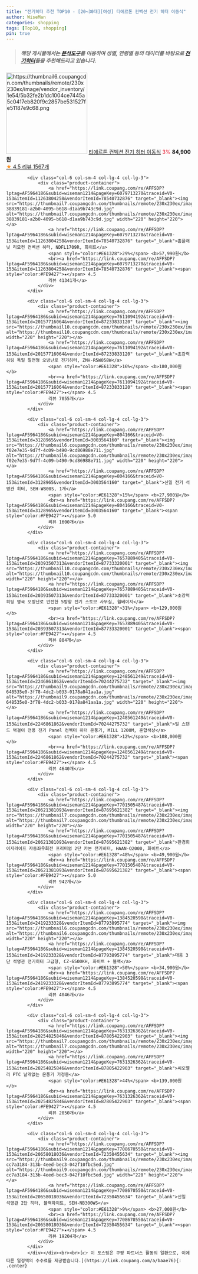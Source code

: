 ```yaml
---
title: "전기히터 추천 TOP10 - [20~30대][여성] 티에르톤 컨벡션 전기 히터 이동식"
author: WiseMan
categories: shopping
tags: [Top10, shopping]
pin: true
---
```


> ##### 해당 게시물에서는 [**분석도구**](https://itemscout.io/)를 이용하여 **성별**, **연령별** 등의 데이터를 바탕으로 [**전기히터**](https://link.coupang.com/a/baae76)들을 추천해드리고 있습니다.
<div class="container"><div class="row">
            <div class="col-6 col-sm-4 col-lg-4 col-lg-3">
                <div class="product-container">
                    <a href="https://link.coupang.com/re/AFFSDP?lptag=AF5964186&subid=wiseman1214&pageKey=7608821491&traceid=V0-153&itemId=20146378213&vendorItemId=87794965408" target="_blank"><img src="https://thumbnail6.coupangcdn.com/thumbnails/remote/230x230ex/image/vendor_inventory/1e54/5b32fe2b1dc1004ce7445a5c0417eb820f9c2857be531527fe51187e9c68.png" alt="https://thumbnail6.coupangcdn.com/thumbnails/remote/230x230ex/image/vendor_inventory/1e54/5b32fe2b1dc1004ce7445a5c0417eb820f9c2857be531527fe51187e9c68.png" width="220" height="220"></a>
                    <a href="https://link.coupang.com/re/AFFSDP?lptag=AF5964186&subid=wiseman1214&pageKey=7608821491&traceid=V0-153&itemId=20146378213&vendorItemId=87794965408" target="_blank">티에르톤 컨벡션 전기 히터 이동식</a>
                    <span style="color:#E61328">3%</span> <b>84,900원</b>
                    <br><a href="https://link.coupang.com/re/AFFSDP?lptag=AF5964186&subid=wiseman1214&pageKey=7608821491&traceid=V0-153&itemId=20146378213&vendorItemId=87794965408" target="_blank"><span style="color:#FE9427">★</span> 4.5
                    리뷰 1567개</a>
                </div>
            </div>
            
            <div class="col-6 col-sm-4 col-lg-4 col-lg-3">
                <div class="product-container">
                    <a href="https://link.coupang.com/re/AFFSDP?lptag=AF5964186&subid=wiseman1214&pageKey=6079713270&traceid=V0-153&itemId=11263804258&vendorItemId=78540732876" target="_blank"><img src="https://thumbnail7.coupangcdn.com/thumbnails/remote/230x230ex/image/retail/images/4263455229786188-38839181-a2b0-4095-b618-d1aa9b743c9d.jpg" alt="https://thumbnail7.coupangcdn.com/thumbnails/remote/230x230ex/image/retail/images/4263455229786188-38839181-a2b0-4095-b618-d1aa9b743c9d.jpg" width="220" height="220"></a>
                    <a href="https://link.coupang.com/re/AFFSDP?lptag=AF5964186&subid=wiseman1214&pageKey=6079713270&traceid=V0-153&itemId=11263804258&vendorItemId=78540732876" target="_blank">홈플래닛 리모컨 컨벡션 히터, NDFL1709R, 화이트</a>
                    <span style="color:#E61328">29%</span> <b>57,990원</b>
                    <br><a href="https://link.coupang.com/re/AFFSDP?lptag=AF5964186&subid=wiseman1214&pageKey=6079713270&traceid=V0-153&itemId=11263804258&vendorItemId=78540732876" target="_blank"><span style="color:#FE9427">★</span> 4.5
                    리뷰 41341개</a>
                </div>
            </div>
            
            <div class="col-6 col-sm-4 col-lg-4 col-lg-3">
                <div class="product-container">
                    <a href="https://link.coupang.com/re/AFFSDP?lptag=AF5964186&subid=wiseman1214&pageKey=7611094192&traceid=V0-153&itemId=20157716064&vendorItemId=87233833120" target="_blank"><img src="https://thumbnail10.coupangcdn.com/thumbnails/remote/230x230ex/image/vendor_inventory/3dc3/4776776a5ec4288da6a187c5ca20813e35d75783ceaadc5e7bd3b07a8eb7.jpg" alt="https://thumbnail10.coupangcdn.com/thumbnails/remote/230x230ex/image/vendor_inventory/3dc3/4776776a5ec4288da6a187c5ca20813e35d75783ceaadc5e7bd3b07a8eb7.jpg" width="220" height="220"></a>
                    <a href="https://link.coupang.com/re/AFFSDP?lptag=AF5964186&subid=wiseman1214&pageKey=7611094192&traceid=V0-153&itemId=20157716064&vendorItemId=87233833120" target="_blank">초강력 히팅 독일 절전형 오방난로 전기히터, ZMH-R5W058W</a>
                    <span style="color:#E61328">16%</span> <b>180,000원</b>
                    <br><a href="https://link.coupang.com/re/AFFSDP?lptag=AF5964186&subid=wiseman1214&pageKey=7611094192&traceid=V0-153&itemId=20157716064&vendorItemId=87233833120" target="_blank"><span style="color:#FE9427">★</span> 4.5
                    리뷰 7055개</a>
                </div>
            </div>
            
            <div class="col-6 col-sm-4 col-lg-4 col-lg-3">
                <div class="product-container">
                    <a href="https://link.coupang.com/re/AFFSDP?lptag=AF5964186&subid=wiseman1214&pageKey=804166&traceid=V0-153&itemId=3128965&vendorItemId=3003564160" target="_blank"><img src="https://thumbnail6.coupangcdn.com/thumbnails/remote/230x230ex/image/retail/images/471766336271512-f02e7e35-9d7f-4c09-b490-9cd86988e711.jpg" alt="https://thumbnail6.coupangcdn.com/thumbnails/remote/230x230ex/image/retail/images/471766336271512-f02e7e35-9d7f-4c09-b490-9cd86988e711.jpg" width="220" height="220"></a>
                    <a href="https://link.coupang.com/re/AFFSDP?lptag=AF5964186&subid=wiseman1214&pageKey=804166&traceid=V0-153&itemId=3128965&vendorItemId=3003564160" target="_blank">신일 전기 석영관 히터, SEH-W800S, 1개</a>
                    <span style="color:#E61328">15%</span> <b>27,900원</b>
                    <br><a href="https://link.coupang.com/re/AFFSDP?lptag=AF5964186&subid=wiseman1214&pageKey=804166&traceid=V0-153&itemId=3128965&vendorItemId=3003564160" target="_blank"><span style="color:#FE9427">★</span> 5.0
                    리뷰 1600개</a>
                </div>
            </div>
            
            <div class="col-6 col-sm-4 col-lg-4 col-lg-3">
                <div class="product-container">
                    <a href="https://link.coupang.com/re/AFFSDP?lptag=AF5964186&subid=wiseman1214&pageKey=7657889405&traceid=V0-153&itemId=20393507313&vendorItemId=87733320001" target="_blank"><img src="https://thumbnail10.coupangcdn.com/thumbnails/remote/230x230ex/image/vendor_inventory/6973/b4e927aeab1e3bb893d59662c89d3b4a9a6bea87a2e3444243e502f62b13.jpg" alt="https://thumbnail10.coupangcdn.com/thumbnails/remote/230x230ex/image/vendor_inventory/6973/b4e927aeab1e3bb893d59662c89d3b4a9a6bea87a2e3444243e502f62b13.jpg" width="220" height="220"></a>
                    <a href="https://link.coupang.com/re/AFFSDP?lptag=AF5964186&subid=wiseman1214&pageKey=7657889405&traceid=V0-153&itemId=20393507313&vendorItemId=87733320001" target="_blank">초강력 히팅 영국 오방난로 안전한 5방향 전기 스토브 사무실, 웜베이지</a>
                    <span style="color:#E61328">31%</span> <b>129,000원</b>
                    <br><a href="https://link.coupang.com/re/AFFSDP?lptag=AF5964186&subid=wiseman1214&pageKey=7657889405&traceid=V0-153&itemId=20393507313&vendorItemId=87733320001" target="_blank"><span style="color:#FE9427">★</span> 4.5
                    리뷰 804개</a>
                </div>
            </div>
            
            <div class="col-6 col-sm-4 col-lg-4 col-lg-3">
                <div class="product-container">
                    <a href="https://link.coupang.com/re/AFFSDP?lptag=AF5964186&subid=wiseman1214&pageKey=1248561249&traceid=V0-153&itemId=2246861862&vendorItemId=70244275732" target="_blank"><img src="https://thumbnail9.coupangcdn.com/thumbnails/remote/230x230ex/image/retail/images/562733442167524-648535e0-3f78-4dc2-b033-0178a841aa1a.jpg" alt="https://thumbnail9.coupangcdn.com/thumbnails/remote/230x230ex/image/retail/images/562733442167524-648535e0-3f78-4dc2-b033-0178a841aa1a.jpg" width="220" height="220"></a>
                    <a href="https://link.coupang.com/re/AFFSDP?lptag=AF5964186&subid=wiseman1214&pageKey=1248561249&traceid=V0-153&itemId=2246861862&vendorItemId=70244275732" target="_blank">밀 스탠드 벽걸이 전용 전기 Panel 컨벡터 히터 온풍기, MILL 1200M, 혼합색상</a>
                    <span style="color:#E61328">12%</span> <b>108,000원</b>
                    <br><a href="https://link.coupang.com/re/AFFSDP?lptag=AF5964186&subid=wiseman1214&pageKey=1248561249&traceid=V0-153&itemId=2246861862&vendorItemId=70244275732" target="_blank"><span style="color:#FE9427">★</span> 4.5
                    리뷰 4640개</a>
                </div>
            </div>
            
            <div class="col-6 col-sm-4 col-lg-4 col-lg-3">
                <div class="product-container">
                    <a href="https://link.coupang.com/re/AFFSDP?lptag=AF5964186&subid=wiseman1214&pageKey=7701505487&traceid=V0-153&itemId=20621381093&vendorItemId=87695621382" target="_blank"><img src="https://thumbnail7.coupangcdn.com/thumbnails/remote/230x230ex/image/rs_quotation_api/2obqjufj/4ed0e64492da4b24b341077b11fcd559.jpg" alt="https://thumbnail7.coupangcdn.com/thumbnails/remote/230x230ex/image/rs_quotation_api/2obqjufj/4ed0e64492da4b24b341077b11fcd559.jpg" width="220" height="220"></a>
                    <a href="https://link.coupang.com/re/AFFSDP?lptag=AF5964186&subid=wiseman1214&pageKey=7701505487&traceid=V0-153&itemId=20621381093&vendorItemId=87695621382" target="_blank">한경희이지라이프 자동좌우회전 프리미엄 2단 카본 전기히터, HAAN-Q2000, 화이트</a>
                    <span style="color:#E61328">48%</span> <b>49,900원</b>
                    <br><a href="https://link.coupang.com/re/AFFSDP?lptag=AF5964186&subid=wiseman1214&pageKey=7701505487&traceid=V0-153&itemId=20621381093&vendorItemId=87695621382" target="_blank"><span style="color:#FE9427">★</span> 5.0
                    리뷰 942개</a>
                </div>
            </div>
            
            <div class="col-6 col-sm-4 col-lg-4 col-lg-3">
                <div class="product-container">
                    <a href="https://link.coupang.com/re/AFFSDP?lptag=AF5964186&subid=wiseman1214&pageKey=1384520598&traceid=V0-153&itemId=2419233328&vendorItemId=87793895774" target="_blank"><img src="https://thumbnail6.coupangcdn.com/thumbnails/remote/230x230ex/image/vendor_inventory/00db/d2d890367fd545d127ce3db57d16ccf22d45163e63ce93e69bff9071e2c4.jpg" alt="https://thumbnail6.coupangcdn.com/thumbnails/remote/230x230ex/image/vendor_inventory/00db/d2d890367fd545d127ce3db57d16ccf22d45163e63ce93e69bff9071e2c4.jpg" width="220" height="220"></a>
                    <a href="https://link.coupang.com/re/AFFSDP?lptag=AF5964186&subid=wiseman1214&pageKey=1384520598&traceid=V0-153&itemId=2419233328&vendorItemId=87793895774" target="_blank">대웅 3단 석영관 전기히터 고급형, CZ-6500KH, 화이트 + 블랙</a>
                    <span style="color:#E61328">50%</span> <b>34,900원</b>
                    <br><a href="https://link.coupang.com/re/AFFSDP?lptag=AF5964186&subid=wiseman1214&pageKey=1384520598&traceid=V0-153&itemId=2419233328&vendorItemId=87793895774" target="_blank"><span style="color:#FE9427">★</span> 4.5
                    리뷰 4046개</a>
                </div>
            </div>
            
            <div class="col-6 col-sm-4 col-lg-4 col-lg-3">
                <div class="product-container">
                    <a href="https://link.coupang.com/re/AFFSDP?lptag=AF5964186&subid=wiseman1214&pageKey=7631326362&traceid=V0-153&itemId=20254825846&vendorItemId=87805422903" target="_blank"><img src="https://thumbnail7.coupangcdn.com/thumbnails/remote/230x230ex/image/vendor_inventory/75b6/3f634e6bf6b7e59fccf78f14a52efb0d367559bc8cca0f71ea1d752adc09.jpg" alt="https://thumbnail7.coupangcdn.com/thumbnails/remote/230x230ex/image/vendor_inventory/75b6/3f634e6bf6b7e59fccf78f14a52efb0d367559bc8cca0f71ea1d752adc09.jpg" width="220" height="220"></a>
                    <a href="https://link.coupang.com/re/AFFSDP?lptag=AF5964186&subid=wiseman1214&pageKey=7631326362&traceid=V0-153&itemId=20254825846&vendorItemId=87805422903" target="_blank">씨오멜리 PTC 날개없는 온풍기 가정용</a>
                    <span style="color:#E61328">44%</span> <b>139,000원</b>
                    <br><a href="https://link.coupang.com/re/AFFSDP?lptag=AF5964186&subid=wiseman1214&pageKey=7631326362&traceid=V0-153&itemId=20254825846&vendorItemId=87805422903" target="_blank"><span style="color:#FE9427">★</span> 4.5
                    리뷰 2050개</a>
                </div>
            </div>
            
            <div class="col-6 col-sm-4 col-lg-4 col-lg-3">
                <div class="product-container">
                    <a href="https://link.coupang.com/re/AFFSDP?lptag=AF5964186&subid=wiseman1214&pageKey=7708670550&traceid=V0-153&itemId=20658018036&vendorItemId=72350455634" target="_blank"><img src="https://thumbnail9.coupangcdn.com/thumbnails/remote/230x230ex/image/retail/images/469261698741645-cc7a3184-313b-4eed-bec3-042f10fbc5ed.jpg" alt="https://thumbnail9.coupangcdn.com/thumbnails/remote/230x230ex/image/retail/images/469261698741645-cc7a3184-313b-4eed-bec3-042f10fbc5ed.jpg" width="220" height="220"></a>
                    <a href="https://link.coupang.com/re/AFFSDP?lptag=AF5964186&subid=wiseman1214&pageKey=7708670550&traceid=V0-153&itemId=20658018036&vendorItemId=72350455634" target="_blank">신일 석영관 2단 히터, 블랙화이트, SEH-NB300WS</a>
                    <span style="color:#E61328">9%</span> <b>27,000원</b>
                    <br><a href="https://link.coupang.com/re/AFFSDP?lptag=AF5964186&subid=wiseman1214&pageKey=7708670550&traceid=V0-153&itemId=20658018036&vendorItemId=72350455634" target="_blank"><span style="color:#FE9427">★</span> 4.5
                    리뷰 19204개</a>
                </div>
            </div>
            </div></div><br><br>[👉 이 포스팅은 쿠팡 파트너스 활동의 일환으로, 이에 따른 일정액의 수수료를 제공받습니다.](https://link.coupang.com/a/baae76){: .center}